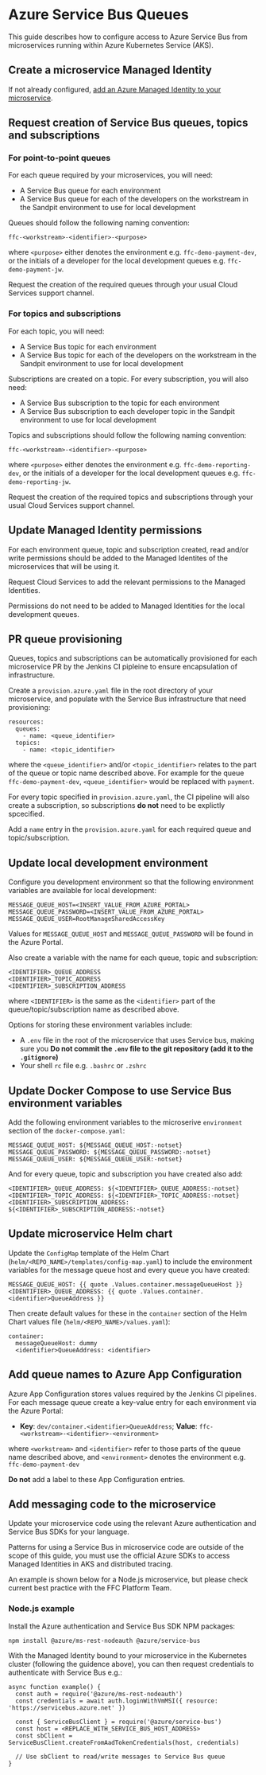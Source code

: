 # Azure Service Bus Queues

This guide describes how to configure access to Azure Service Bus from microservices running within Azure Kubernetes Service (AKS).

## Create a microservice Managed Identity

If not already configured, [add an Azure Managed Identity to your microservice](managed-identity.md).

## Request creation of Service Bus queues, topics and subscriptions

### For point-to-point queues

For each queue required by your microservices, you will need:
* A Service Bus queue for each environment
* A Service Bus queue for each of the developers on the workstream in the Sandpit environment to use for local development

Queues should follow the following naming convention:

```
ffc-<workstream>-<identifier>-<purpose>
```

where `<purpose>` either denotes the environment e.g. `ffc-demo-payment-dev`, or the initials of a developer for the local development queues e.g. `ffc-demo-payment-jw`.

Request the creation of the required queues through your usual Cloud Services support channel.

### For topics and subscriptions

For each topic, you will need:
* A Service Bus topic for each environment
* A Service Bus topic for each of the developers on the workstream in the Sandpit environment to use for local development

Subscriptions are created on a topic. For every subscription, you will also need:
* A Service Bus subscription to the topic for each environment
* A Service Bus subscription to each developer topic in the Sandpit environment to use for local development

Topics and subscriptions should follow the following naming convention:

```
ffc-<workstream>-<identifier>-<purpose>
```

where `<purpose>` either denotes the environment e.g. `ffc-demo-reporting-dev`, or the initials of a developer for the local development queues e.g. `ffc-demo-reporting-jw`.

Request the creation of the required topics and subscriptions through your usual Cloud Services support channel.

## Update Managed Identity permissions

For each environment queue, topic and subscription created, read and/or write permissions should be added to the Managed Identites of the microservices that will be using it.

Request Cloud Services to add the relevant permissions to the Managed Identities.

Permissions do not need to be added to Managed Identities for the local development queues.

## PR queue provisioning

Queues, topics and subscriptions can be automatically provisioned for each microservice PR by the Jenkins CI pipleine to ensure encapsulation of infrastructure.

Create a `provision.azure.yaml` file in the root directory of your microservice, and populate with the Service Bus infrastructure that need provisioning:

```
resources:
  queues:
    - name: <queue_identifier>
  topics:
    - name: <topic_identifier>
```

where the `<queue_identifier>` and/or `<topic_identifier>` relates to the part of the queue or topic name described above. For example for the queue `ffc-demo-payment-dev`, `<queue_identifier>` would be replaced with `payment`.

For every topic specified in `provision.azure.yaml`, the CI pipeline will also create a subscription, so subscriptions **do not** need to be explictly spcecified.

Add a `name` entry in the `provision.azure.yaml` for each required queue and topic/subscription.

## Update local development environment

Configure you development environment so that the following environment variables are available for local development:

```
MESSAGE_QUEUE_HOST=<INSERT_VALUE_FROM_AZURE_PORTAL>
MESSAGE_QUEUE_PASSWORD=<INSERT_VALUE_FROM_AZURE_PORTAL>
MESSAGE_QUEUE_USER=RootManageSharedAccessKey
```

Values for `MESSAGE_QUEUE_HOST` and `MESSAGE_QUEUE_PASSWORD` will be found in the Azure Portal.

Also create a variable with the name for each queue, topic and subscription:

```
<IDENTIFIER>_QUEUE_ADDRESS
<IDENTIFIER>_TOPIC_ADDRESS
<IDENTIFIER>_SUBSCRIPTION_ADDRESS
```

where `<IDENTIFIER>` is the same as the `<identifier>` part of the queue/topic/subscription name as described above.

Options for storing these environment variables include:
* A `.env` file in the root of the microservice that uses Service bus, making sure you **Do not commit the `.env` file to the git repository (add it to the `.gitignore`)**
* Your shell `rc` file e.g. `.bashrc` or `.zshrc`

## Update Docker Compose to use Service Bus environment variables

Add the following environment variables to the microserive `environment` section of the `docker-compose.yaml`:

```
MESSAGE_QUEUE_HOST: ${MESSAGE_QUEUE_HOST:-notset}
MESSAGE_QUEUE_PASSWORD: ${MESSAGE_QUEUE_PASSWORD:-notset}
MESSAGE_QUEUE_USER: ${MESSAGE_QUEUE_USER:-notset}
```

And for every queue, topic and subscription you have created also add:

```
<IDENTIFIER>_QUEUE_ADDRESS: ${<IDENTIFIER>_QUEUE_ADDRESS:-notset}
<IDENTIFIER>_TOPIC_ADDRESS: ${<IDENTIFIER>_TOPIC_ADDRESS:-notset}
<IDENTIFIER>_SUBSCRIPTION_ADDRESS: ${<IDENTIFIER>_SUBSCRIPTION_ADDRESS:-notset}
```

## Update microservice Helm chart

Update the `ConfigMap` template of the Helm Chart (`helm/<REPO_NAME>/templates/config-map.yaml`) to include the environment variables for the message queue host and every queue you have created:

```
MESSAGE_QUEUE_HOST: {{ quote .Values.container.messageQueueHost }}
<IDENTIFIER>_QUEUE_ADDRESS: {{ quote .Values.container.<identifier>QueueAddress }}
```

Then create default values for these in the `container` section of the Helm Chart values file (`helm/<REPO_NAME>/values.yaml`):

```
container:
  messageQueueHost: dummy
  <identifier>QueueAddress: <identifier>
```

## Add queue names to Azure App Configuration

Azure App Configuration stores values required by the Jenkins CI pipelines. For each message queue create a key-value entry for each environment via the Azure Portal:

* **Key**: `dev/container.<identifier>QueueAddress`; **Value**: `ffc-<workstream>-<identifier>-<environment>`

where `<workstream>` and `<identifier>` refer to those parts of the queue name described above, and `<environment>` denotes the environment e.g. `ffc-demo-payment-dev`

**Do not** add a label to these App Configuration entries.

## Add messaging code to the microservice

Update your microservice code using the relevant Azure authentication and Service Bus SDKs for your language.

Patterns for using a Service Bus in microservice code are outside of the scope of this guide, you must use the official Azure SDKs to access Managed Identities in AKS and distributed tracing.

An example is shown below for a Node.js microservice, but please check current best practice with the FFC Platform Team.

### Node.js example

Install the Azure authentication and Service Bus SDK NPM packages:

```
npm install @azure/ms-rest-nodeauth @azure/service-bus
```

With the Managed Identity bound to your microservice in the Kubernetes cluster (following the guidence above), you can then request credentials to authenticate with Service Bus e.g.:

```
async function example() {
  const auth = require('@azure/ms-rest-nodeauth')
  const credentials = await auth.loginWithVmMSI({ resource: 'https://servicebus.azure.net' })

  const { ServiceBusClient } = require('@azure/service-bus')
  const host = <REPLACE_WITH_SERVICE_BUS_HOST_ADDRESS>
  const sbClient = ServiceBusClient.createFromAadTokenCredentials(host, credentials)

  // Use sbClient to read/write messages to Service Bus queue
}

```
